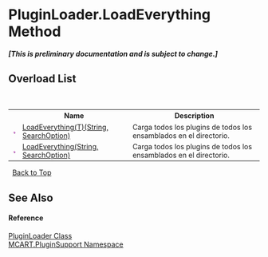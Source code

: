 # PluginLoader.LoadEverything Method 
 _**\[This is preliminary documentation and is subject to change.\]**_


## Overload List
&nbsp;<table><tr><th></th><th>Name</th><th>Description</th></tr><tr><td>![Public method](media/pubmethod.gif "Public method")</td><td><a href="0550ee33-c6bd-fbbc-423a-b6d50d44bc37">LoadEverything(T)(String, SearchOption)</a></td><td>
Carga todos los plugins de todos los ensamblados en el directorio.</td></tr><tr><td>![Public method](media/pubmethod.gif "Public method")</td><td><a href="5537674a-70ec-dc61-35ca-18c812b72ac2">LoadEverything(String, SearchOption)</a></td><td>
Carga todos los plugins de todos los ensamblados en el directorio.</td></tr></table>&nbsp;
<a href="#pluginloader.loadeverything-method">Back to Top</a>

## See Also


#### Reference
<a href="961fb8fe-a926-cf52-d271-b6bb6d9ab92a">PluginLoader Class</a><br /><a href="4abc7841-aae2-1ecc-94fa-a3d251746bda">MCART.PluginSupport Namespace</a><br />